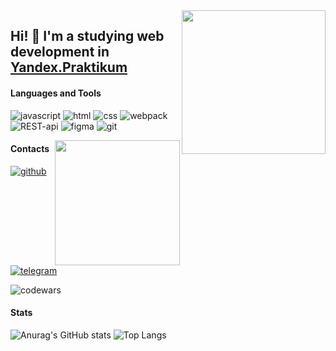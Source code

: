 <img align='right' src="https://media1.giphy.com/media/5eLDrEaRGHegx2FeF2/giphy.gif?cid=ecf05e47r7292a2gn53u9xk9nq9zgjlr9d1x8vhqy8a56634&rid=giphy.gif&ct=s" width="230">

## Hi! 👋 I'm a studying web development in [Yandex.Praktikum](https://practicum.yandex.ru/)

#### Languages and Tools
![javascript](https://img.shields.io/badge/JavaScript-090909?style=flat-square&logo=javascript)
![html](https://img.shields.io/badge/HTML5-090909?style=flat-square&logo=html5)
![css](https://img.shields.io/badge/CSS3-090909?style=flat-square&logo=css3)
![webpack](https://img.shields.io/badge/Webpack-090909?style=flat-square&logo=webpack)
![REST-api](https://img.shields.io/badge/Api-REST-090909?style=flat-square&logo=RESTapi)
![figma](https://img.shields.io/badge/Figma-090909?style=flat-square&logo=figma)
![git](https://img.shields.io/badge/Git-090909?style=flat-square&logo=git)

<img align='right' src="https://media4.giphy.com/media/UoLt6Tm8wlSnWGfSFs/giphy.gif?cid=790b7611da11823eb87f4d8b2694b77b7ce44ea4080f5a04&rid=giphy.gif&ct=s" width="200">

#### Contacts
[![github](https://img.shields.io/badge/GitHub-090909?style=flat-square&logo=github)](https://github.com/BobbyDorfman)
[![telegram](https://img.shields.io/badge/Telegram-090909?style=flat-square&logo=telegram)](https://t.me/BobbyDorfman)

![codewars](https://www.codewars.com/users/BobbyDorfman/badges/micro)

#### Stats
![Anurag's GitHub stats](https://github-readme-stats.vercel.app/api?username=BobbyDorfman&show_icons=true&theme=radical) 
![Top Langs](https://github-readme-stats.vercel.app/api/top-langs/?username=BobbyDorfman&layout=compact)